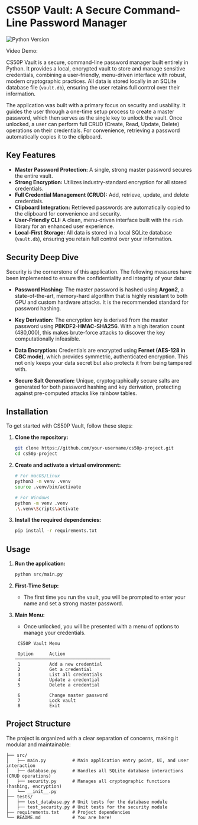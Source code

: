 # CS50P Vault: A Secure Command-Line Password Manager

![Python Version](https://img.shields.io/badge/python-3.10%2B-blue.svg)

Video Demo: <URL HERE>

CS50P Vault is a secure, command-line password manager built entirely in Python. It provides a local, encrypted vault to store and manage sensitive credentials, combining a user-friendly, menu-driven interface with robust, modern cryptographic practices. All data is stored locally in an SQLite database file (`vault.db`), ensuring the user retains full control over their information.

The application was built with a primary focus on security and usability. It guides the user through a one-time setup process to create a master password, which then serves as the single key to unlock the vault. Once unlocked, a user can perform full CRUD (Create, Read, Update, Delete) operations on their credentials. For convenience, retrieving a password automatically copies it to the clipboard.

## Key Features

- **Master Password Protection:** A single, strong master password secures the entire vault.
- **Strong Encryption:** Utilizes industry-standard encryption for all stored credentials.
- **Full Credential Management (CRUD):** Add, retrieve, update, and delete credentials.
- **Clipboard Integration:** Retrieved passwords are automatically copied to the clipboard for convenience and security.
- **User-Friendly CLI:** A clean, menu-driven interface built with the `rich` library for an enhanced user experience.
- **Local-First Storage:** All data is stored in a local SQLite database (`vault.db`), ensuring you retain full control over your information.

## Security Deep Dive

Security is the cornerstone of this application. The following measures have been implemented to ensure the confidentiality and integrity of your data:

- **Password Hashing:** The master password is hashed using **Argon2**, a state-of-the-art, memory-hard algorithm that is highly resistant to both GPU and custom hardware attacks. It is the recommended standard for password hashing.

- **Key Derivation:** The encryption key is derived from the master password using **PBKDF2-HMAC-SHA256**. With a high iteration count (480,000), this makes brute-force attacks to discover the key computationally infeasible.

- **Data Encryption:** Credentials are encrypted using **Fernet (AES-128 in CBC mode)**, which provides symmetric, authenticated encryption. This not only keeps your data secret but also protects it from being tampered with.

- **Secure Salt Generation:** Unique, cryptographically secure salts are generated for both password hashing and key derivation, protecting against pre-computed attacks like rainbow tables.

## Installation

To get started with CS50P Vault, follow these steps:

1.  **Clone the repository:**
    ```bash
    git clone https://github.com/your-username/cs50p-project.git
    cd cs50p-project
    ```

2.  **Create and activate a virtual environment:**
    ```bash
    # For macOS/Linux
    python3 -m venv .venv
    source .venv/bin/activate

    # For Windows
    python -m venv .venv
    .\.venv\Scripts\activate
    ```

3.  **Install the required dependencies:**
    ```bash
    pip install -r requirements.txt
    ```

## Usage

1.  **Run the application:**
    ```bash
    python src/main.py
    ```

2.  **First-Time Setup:**
    - The first time you run the vault, you will be prompted to enter your name and set a strong master password.

3.  **Main Menu:**
    - Once unlocked, you will be presented with a menu of options to manage your credentials.

    ```
     CS50P Vault Menu

     Option      Action
    ────────────────────────────────────
     1           Add a new credential
     2           Get a credential
     3           List all credentials
     4           Update a credential
     5           Delete a credential

     6           Change master password
     7           Lock vault
     8           Exit
    ```

## Project Structure

The project is organized with a clear separation of concerns, making it modular and maintainable:

```
├── src/
│   ├── main.py          # Main application entry point, UI, and user interaction
│   ├── database.py      # Handles all SQLite database interactions (CRUD operations)
│   ├── security.py      # Manages all cryptographic functions (hashing, encryption)
│   └── __init__.py
├── tests/
│   ├── test_database.py # Unit tests for the database module
│   ├── test_security.py # Unit tests for the security module
├── requirements.txt     # Project dependencies
└── README.md            # You are here!
```
